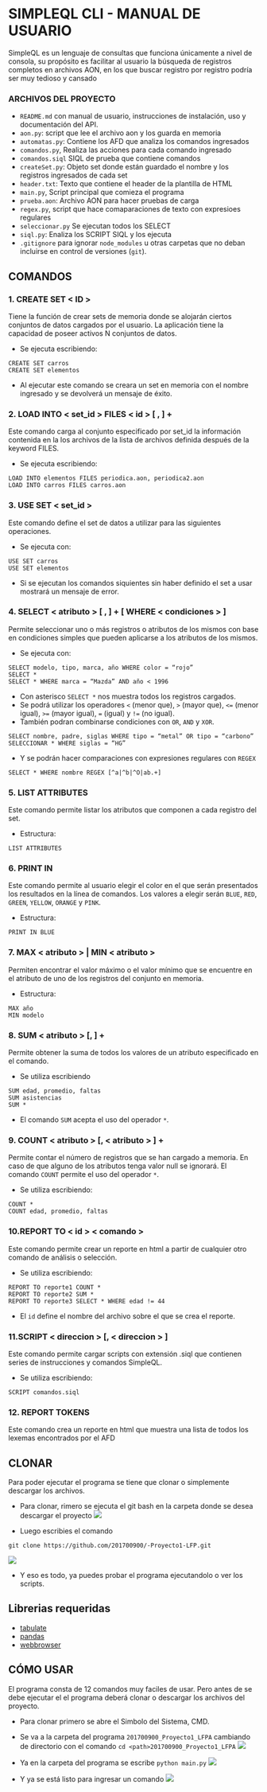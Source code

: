 # SIMPLEQL CLI - MANUAL DE USUARIO

SimpleQL es un lenguaje de consultas que funciona únicamente a nivel de consola, su
propósito es facilitar al usuario la búsqueda de registros completos en archivos AON, en los
que buscar registro por registro podría ser muy tedioso y cansado

### ARCHIVOS DEL PROYECTO

- `README.md` con manual de usuario, instrucciones de instalación, uso y
  documentación del API.
- `aon.py`: script que lee el archivo aon y los guarda en memoria
- `automatas.py`: Contiene los AFD que analiza los comandos ingresados 
- `comandos.py`, Realiza las acciones para cada comando ingresado
- `comandos.siql` SIQL de prueba que contiene comandos 
- `createSet.py`: Objeto set donde están guardado el nombre y los registros ingresados de cada set
- `header.txt`: Texto que contiene el header de la plantilla de HTML 
- `main.py`, Script principal que comieza el programa
- `prueba.aon`: Archivo AON para hacer pruebas de carga 
- `regex.py`, script que hace comaparaciones de texto con expresioes regulares
- `seleccionar.py` Se ejecutan todos los SELECT
- `siql.py`: Enaliza los SCRIPT SIQL y los ejecuta
- `.gitignore` para ignorar `node_modules` u otras carpetas que no deban
  incluirse en control de versiones (`git`).

## COMANDOS

### 1. CREATE SET < ID >
Tiene la función de crear sets de memoria donde se alojarán ciertos conjuntos de
datos cargados por el usuario. La aplicación tiene la capacidad de poseer activos N
conjuntos de datos.
* Se ejecuta escribiendo:
```
CREATE SET carros
CREATE SET elementos
```
*  Al ejecutar este comando se creara un set en memoria con el nombre ingresado y se devolverá un mensaje de éxito.

### 2. LOAD INTO < set_id > FILES < id > [ , <id> ] +
Este comando carga al conjunto especificado por set_id la información contenida en
la los archivos de la lista de archivos definida después de la keyword FILES.
* Se ejecuta escribiendo:
```
LOAD INTO elementos FILES periodica.aon, periodica2.aon
LOAD INTO carros FILES carros.aon
``` 

### 3. USE SET < set_id >
Este comando define el set de datos a utilizar para las siguientes operaciones.
* Se ejecuta con:
```
USE SET carros
USE SET elementos
```
* Si se ejecutan los comandos siquientes sin haber definido el set a usar mostrará un mensaje de error.

### 4. SELECT < atributo > [ , <atributo>] + [ WHERE < condiciones > ]
Permite seleccionar uno o más registros o atributos de los mismos con base en
condiciones simples que pueden aplicarse a los atributos de los mismos.
* Se ejecuta con:
```
SELECT modelo, tipo, marca, año WHERE color = “rojo”
SELECT *
SELECT * WHERE marca = “Mazda” AND año < 1996
```
* Con asterisco `SELECT *` nos muestra todos los registros cargados.
* Se podrá utilizar los operadores `<` (menor que), `>` (mayor que), `<=` (menor igual), `>=` (mayor igual), `=` (igual) y `!=` (no igual).
* También podran combinarse condiciones con `OR`, `AND` y `XOR`.
```
SELECT nombre, padre, siglas WHERE tipo = “metal” OR tipo = “carbono”
SELECCIONAR * WHERE siglas = “HG”
```
* Y se podrán hacer comparaciones con expresiones regulares con `REGEX`
```
SELECT * WHERE nombre REGEX [^a|^b|^O|ab.+]
```
### 5. LIST ATTRIBUTES
Este comando permite listar los atributos que componen a cada registro del set.
* Estructura:
```
LIST ATTRIBUTES
```
 
### 6. PRINT IN <color>

Este comando permite al usuario elegir el color en el que serán presentados los
resultados en la línea de comandos. Los valores a elegir serán `BLUE`, `RED`, `GREEN`,
`YELLOW`, `ORANGE` y `PINK`.
* Estructura:

```
PRINT IN BLUE
```
### 7. MAX < atributo > | MIN < atributo >
Permiten encontrar el valor máximo o el valor mínimo que se encuentre en el
atributo de uno de los registros del conjunto en memoria.

* Estructura:
```
MAX año
MIN modelo 
```
### 8. SUM < atributo > [, <atributo> ] +
Permite obtener la suma de todos los valores de un atributo especificado en el
comando.

* Se utiliza escribiendo 
```
SUM edad, promedio, faltas
SUM asistencias
SUM *
```
* El comando `SUM` acepta el uso del operador `*`.

### 9. COUNT < atributo > [, < atributo > ] +
Permite contar el número de registros que se han cargado a memoria. En caso de
que alguno de los atributos tenga valor null se ignorará. El comando `COUNT`
permite el uso del operador `*`.

* Se utiliza escribiendo:
```
COUNT *
COUNT edad, promedio, faltas
```
### 10.REPORT TO < id > < comando >
Este comando permite crear un reporte en html a partir de cualquier otro comando
de análisis o selección.
* Se utiliza escribiendo:
```
REPORT TO reporte1 COUNT *
REPORT TO reporte2 SUM *
REPORT TO reporte3 SELECT * WHERE edad != 44
```
* El `id` define el nombre del archivo sobre el que se crea el reporte.

### 11.SCRIPT < direccion > [, < direccion > ]
Este comando permite cargar scripts con extensión .siql que contienen series de
instrucciones y comandos SimpleQL.
* Se utiliza escribiendo:
```
SCRIPT comandos.siql
```
### 12. REPORT TOKENS
Este comando crea un reporte en html que muestra una lista de todos los
lexemas encontrados por el AFD

## CLONAR
Para poder ejecutar el programa se tiene que clonar o simplemente descargar los archivos.

* Para clonar, rimero se ejecuta el git bash en la carpeta donde se desea descargar el proyecto
![](includes/preview/1.png)

* Luego escribies el comando 
```
git clone https://github.com/201700900/-Proyecto1-LFP.git
```
![](includes/preview/5.png)
* Y eso es todo, ya puedes probar el programa ejecutandolo o ver los scripts.



## Librerias requeridas

* [tabulate](https://pypi.org/project/tabulate/) 
* [pandas](https://pandas.pydata.org/docs/index.html)
* [webbrowser](https://rometools.github.io/rome/)


## CÓMO USAR
El programa consta de 12 comandos muy faciles de usar.
  Pero antes de se debe ejecutar el el programa deberá clonar o descargar los archivos del proyecto.
*  Para clonar primero se abre el Simbolo del Sistema, CMD.
* Se va a la carpeta del programa `201700900_Proyecto1_LFPA`
  cambiando de directorio 
  con el comando `cd <path>201700900_Proyecto1_LFPA`
   ![](includes/preview/2.png)
  
* Ya en la carpeta del programa se escribe `python main.py`
    ![](includes/preview/3.png)
  
* Y ya se está listo para ingresar un comando
  ![](includes/preview/4.png)
